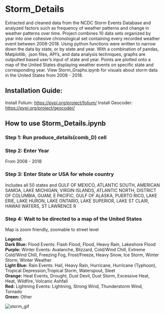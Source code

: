 # Storm_Details
Extracted and cleaned data from the NCDC Storm Events Database and analyzed factors such as frequency of weather patterns and change in weather patterns over time. Project combines 10 data sets organized by year into one cohesive chronological set containing every recorded weather event between 2008-2018. Using python functions were written to narrow down the data by state, or by state and year. With a combination of pandas, Matplotlib, .json files, API’s, and data analysis techniques, graphs are outputted based user’s input of state and year. Points are plotted onto a map of the United States displaying weather events on specific state and corresponding year. View Storm_Graphs.ipynb for visuals about storm data in the United States from 2008 - 2018.

## Installation Guide:
Install Folium: https://pypi.org/project/folium/
Install Geocoder: https://pypi.org/project/geocoder/
## How to use Storm_Details.ipynb

### Step 1: Run produce_details(comb_D) cell

### Step 2: Enter Year 
From 2008 - 2018

### Step 3: Enter State or USA for whole country
Includes all 50 states and GULF OF MEXICO, ATLANTIC SOUTH, AMERICAN SAMOA, LAKE MICHIGAN, VIRGIN ISLANDS, ATLANTIC NORTH, DISTRICT OF COLUMBIA, GUAM, E PACIFIC, GULF OF ALASKA, PUERTO RICO, LAKE ERIE, LAKE HURON, LAKE ONTARIO, LAKE SUPERIOR, LAKE ST CLAIR, HAWAII WATERS, ST LAWRENCE R

### Step 4: Wait to be directed to a map of the United States
Map is zoom friendly, zoomable to street level
 
**Legend:** <br>
  **Dark Blue:** Flood Events: Flash Flood, Flood, Heavy Rain, Lakeshore Flood <br>
  **Purple:** Winter Events: Avalanche, Blizzard, Cold/Wind Chill, Extreme Cold/Wind Chill, Freezing Fog, Frost/Freeze, Heavy     Snow, Ice Storm, Winter Storm, Winter Weather <br>
  **Light Blue:**  Rain Events: Hail, Heavy Rain, Hurricane, Hurricane (Typhoon), Tropical Depression,Tropical Storm,             Waterspout, Sleet <br>
  **Orange:** Heat Events, Drought, Dust Devil, Dust Storm, Excessive Heat, Heat, Wildfire, Volcanic Ashfall <br>
  **Red:** Lightning Events: Lightning, Strong Wind, Thunderstorm Wind, Tornado <br>
  **Green:** Other <br>


![storm_gif](https://user-images.githubusercontent.com/57408020/71432613-cb932200-26a8-11ea-90a6-15ff830c9de0.gif)
